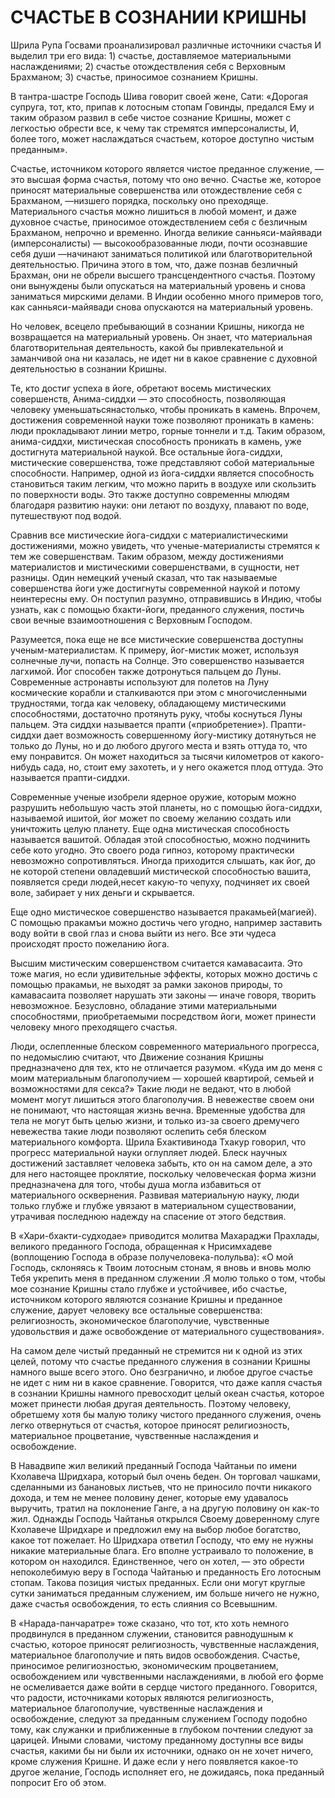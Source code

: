 # СЧАСТЬЕ В СОЗНАНИИ КРИШНЫ

Шрила Рупа Госвами проанализировал различные источники счастья И выделил три его вида: 1) счастье, доставляемое материальными наслаждениями; 2) счастье отождествления себя с Верховным Брахманом; 3) счастье, приносимое сознанием Кришны.

В тантра-шастре Господь Шива говорит своей жене, Сати: «Дорогая супруга, тот, кто, припав к лотосным стопам Говинды, предался Ему и таким образом развил в себе чистое сознание Кришны, может с легкостью обрести все, к чему так стремятся имперсоналисты, И, более того, может наслаждаться счастьем, которое доступно чистым преданным».

Счастье, источником которого является чистое преданное служение, — это высшая форма счастья, потому что оно вечно. Счастье же, которое приносят материальные совершенства или отождествление себя с Брахманом, —низшего порядка, поскольку оно преходяще. Материального счастья можно лишиться в любой момент, и даже духовное счастье, приносимое отождествлением себя с безличным Брахманом, непрочно и временно. Иногда великие санньяси-майявади (имперсоналисты) — высокообразованные люди, почти осознавшие себя души —начинают заниматься политикой или благотворительной деятельностью. Причина этого в том, что, даже познав безличный Брахман, они не обрели высшего трансцендентного счастья. Поэтому они вынуждены были опускаться на материальный уровень и снова заниматься мирскими делами. В Индии особенно много примеров того, как санньяси-майявади снова опускаются на материальный уровень.

Но человек, всецело пребывающий в сознании Кришны, никогда не возвращается на материальный уровень. Он знает, что материальная благотворительная деятельность, какой бы привлекательной и заманчивой она ни казалась, не идет ни в какое сравнение с духовной деятельностью в сознании Кришны.

Те, кто достиг успеха в йоге, обретают восемь мистических совершенств, Анима-сиддхи — это способность, позволяющая человеку уменьшатьсянастолько, чтобы проникать в камень. Впрочем, достижения современной науки тоже позволяют проникать в камень: люди прокладывают линии метро, горные тоннели и т.д. Таким образом, анима-сиддхи, мистическая способность проникать в камень, уже достигнута материальной наукой. Все остальные йога-сиддхи, мистические совершенства, тоже представляют собой материальные способности. Например, одной из йога-сиддхи является способность становиться таким легким, что можно парить в воздухе или скользить по поверхности воды. Это также доступно современны млюдям благодаря развитию науки: они летают по воздуху, плавают по воде, путешествуют под водой.

Сравнив все мистические йога-сиддхи с материалистическими достижениями, можно увидеть, что ученые-материалисты стремятся к тем же совершенствам. Таким образом, между достижениями материалистов и мистическими совершенствами, в сущности, нет разницы. Один немецкий ученый сказал, что так называемые совершенства йоги уже достигнуты современной наукой и потому неинтересны ему. Он поступил разумно, отправившись в Индию, чтобы узнать, как с помощью бхакти-йоги, преданного служения, постичь свои вечные взаимоотношения с Верховным Господом.

Разумеется, пока еще не все мистические совершенства доступны ученым-материалистам. К примеру, йог-мистик может, используя солнечные лучи, попасть на Солнце. Это совершенство называется лагхимой. Йог способен также дотронуться пальцем до Луны. Современные астронавты используют для полетов на Луну космические корабли и сталкиваются при этом с многочисленными трудностями, тогда как человеку, обладающему мистическими способностями, достаточно протянуть руку, чтобы коснуться Луны пальцем. Эта сиддхи называется прапти («приобретение»). Прапти-сиддхи дает возможность совершенному йогу-мистику дотянуться не только до Луны, но и до любого другого места и взять оттуда то, что ему понравится. Он может находиться за тысячи километров от какого-нибудь сада, но, стоит ему захотеть, и у него окажется плод оттуда. Это называется прапти-сиддхи.

Современные ученые изобрели ядерное оружие, которым можно разрушить небольшую часть этой планеты, но с помощью йога-сиддхи, называемой ишитой, йог может по своему желанию создать или уничтожить целую планету. Еще одна мистическая способность называется вашитой. Обладая этой способностью, можно подчинить себе кото угодно. Это своего рода гипноз, которому практически невозможно сопротивляться. Иногда приходится слышать, как йог, до не которой степени овладевший мистической способностью вашита, появляется среди людей,несет какую-то чепуху, подчиняет их своей воле, забирает у них деньги и скрывается.

Еще одно мистическое совершенство называется пракамьей(магией). С помощью пракамъи можно достичь чего угодно, например заставить воду войти в свой глаз и снова выйти из него. Все эти чудеса происходят просто пожеланию йога.

Высшим мистическим совершенством считается камавасаита. Это тоже магия, но если удивительные эффекты, которых можно достичь с помощью пракамьи, не выходят за рамки законов природы, то камавасаита позволяет нарушать эти законы — иначе говоря, творить невозможное. Безусловно, обладание этими материальными способностями, приобретаемыми посредством йоги, может принести человеку много преходящего счастья.

Люди, ослепленные блеском современного материального прогресса, по недомыслию считают, что Движение сознания Кришны предназначено для тех, кто не отличается разумом. «Куда им до меня с моим материальным благополучием — хорошей квартирой, семьей и возможностями для секса?» Такие люди не ведают, что в любой момент могут лишиться этого благополучия. В невежестве своем они не понимают, что настоящая жизнь вечна. Временные удобства для тела не могут быть целью жизни, и только из-за своего дремучего невежества такие люди позволяют ослепить себя блеском материального комфорта. Шрила Бхактивинода Тхакур говорил, что прогресс материальной науки оглупляет людей. Блеск научных достижений заставляет человека забыть, кто он на самом деле, а это для него настоящее проклятие, поскольку человеческая форма жизни предназначена для того, чтобы душа могла избавиться от материального осквернения. Развивая материальную науку, люди только глубже и глубже увязают в материальном существовании, утрачивая последнюю надежду на спасение от этого бедствия.

В «Хари-бхакти-судходае» приводится молитва Махараджи Прахлады, великого преданного Господа, обращенная к Нрисимхадеве (воплощению Господа в образе получеловека-полульва): «О мой Господь, склоняясь к Твоим лотосным стонам, я вновь и вновь молю Тебя укрепить меня в преданном служении .Я молю только о том, чтобы мое сознание Кришны стало глубже и устойчивее, ибо счастье, источником которого являются сознание Кришны и преданное служение, дарует человеку все остальные совершенства: религиозность, экономическое благополучие, чувственные удовольствия и даже освобождение от материального существования».

На самом деле чистый преданный не стремится ни к одной из этих целей, потому что счастье преданного служения в сознании Кришны намного выше всего этого. Оно безгранично, и любое другое счастье не идет с ним ни в какое сравнение. Говорится, что даже капля счастья в сознании Кришны намного превосходит целый океан счастья, которое может принести любая другая деятельность. Поэтому человеку, обретшему хотя бы малую толику чистого преданного служения, очень легко отвернуться от счастья, которое приносят религиозность, материальное процветание, чувственные наслаждения и освобождение.

В Навадвипе жил великий преданный Господа Чайтаньи по имени Кхолавеча Шридхара, который был очень беден. Он торговал чашками, сделанными из банановых листьев, что не приносило почти никакого дохода, и тем не менее половину денег, которые ему удавалось выручить, тратил на поклонение Ганге, а на другую половину он как-то жил. Однажды Господь Чайтанья открылся Своему доверенному слуге Кхолавече Шридхаре и предложил ему на выбор любое богатство, какое тот пожелает. Но Шридхара ответил Господу, что ему не нужны никакие материальные блага. Его вполне устраивало то положение, в котором он находился. Единственное, чего он хотел, — это обрести непоколебимую веру в Господа Чайтанью и преданность Его лотосным стопам. Такова позиция чистых преданных. Если они могут круглые сутки заниматься преданным служением, им больше ничего не нужно, даже счастья освобождения, то есть слияния со Всевышним.

В «Нарада-панчаратре» тоже сказано, что тот, кто хоть немного продвинулся в преданном служении, становится равнодушным к счастью, которое приносят религиозность, чувственные наслаждения, материальное благополучие и пять видов освобождения. Счастье, приносимое религиозностью, экономическим процветанием, освобождением или чувственными наслаждениями, в любой его форме не осмеливается даже войти в сердце чистого преданного. Говорится, что радости, источниками которых являются религиозность, материальное благополучие, чувственные наслаждения и освобождение, следуют за преданным служением Господу подобно тому, как служанки и приближенные в глубоком почтении следуют за царицей. Иными словами, чистому преданному доступны все виды счастья, какими бы ни были их источники, однако он не хочет ничего, кроме служения Кришне. И даже если у него появляется какое-то другое желание, Господь исполняет его, не дожидаясь, пока преданный попросит Его об этом.
